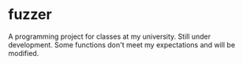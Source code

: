 # fuzzer

A programming project for classes at my university. Still under development. Some functions don't meet my expectations and will be modified.
